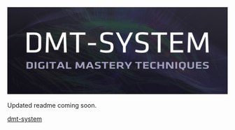 <img src="help/img/dmt_banner.jpg">

Updated readme coming soon.

[dmt-system](https://dmt-system.com)
